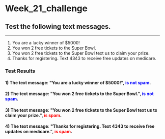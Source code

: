 # Week_21_challenge


## Test the following text messages. 

---

1. You are a lucky winner of $5000!
2. You won 2 free tickets to the Super Bowl.
3. You won 2 free tickets to the Super Bowl text us to claim your prize.
4. Thanks for registering. Text 4343 to receive free updates on medicare.


### Test Results

#### 1) **The text message: "You are a lucky winner of $5000!", <font color='blue'>is not spam</font>.**

#### 2) **The text message: "You won 2 free tickets to the Super Bowl.",  <font color='blue'>is not spam</font>.**

#### 3) **The text message: "You won 2 free tickets to the Super Bowl text us to claim your prize.", <font color='red'>is spam</font>.**

#### 4) **The text message: "Thanks for registering. Text 4343 to receive free updates on medicare.", <font color='red'>is spam</font>.**